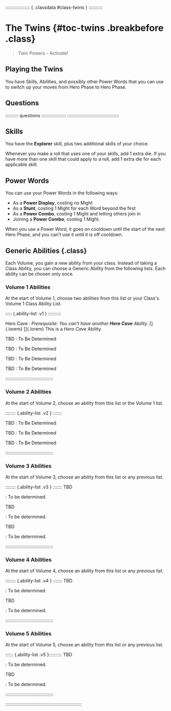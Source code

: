 ::::::::::::::::::: { .classdata #class-twins } :::::::::::
# The Twins {#toc-twins .breakbefore .class}

> Twin Powers - Activate!

## Playing the Twins

You have Skills, Abilities, and possibly other Power Words that 
you can use to switch up your moves from Hero Phase to Hero Phase.

## Questions

:::::::::: questions :::::::::::::::::::
::::::::::::::::::::::::::::::::::::::::

## Skills

You have the **Explorer** skill, plus two additional skills of your choice.

Whenever you make a roll that uses one of your skills, add 1 extra die. If
you have more than one skill that could apply to a roll, add 1 extra die for each
applicable skill.

## Power Words

You can use your Power Words in the following ways:

- As a **Power Display**, costing no Might
- As a **Stunt**, costing 1 Might for each Word beyond the first
- As a **Power Combo**, costing 1 Might and letting others join in
- Joining a **Power Combo**, costing 1 Might.

When you use a Power Word, it goes on cooldown until the start of
the next Hero Phase, and you can't use it until it is off cooldown.

## Generic Abilities {.class}

Each Volume, you gain a new ability from your class.
Instead of taking a Class Ability, you can choose a Generic
Ability from the following lists.
Each ability can be chosen only once.

### Volume 1 Abilities

At the start of Volume 1, choose two abilities from this list or
your Class's Volume 1 Class Ability List.

::::: {.ability-list .v1 } ::::::::::

Hero Cave
:   *Prerequisite: You can't have another __Hero Cave__ Ability.*
    []{.lorem} []{.lorem}
    This is a *Hero Cave* Ability.

TBD
:   To Be Determined

TBD
:   To Be Determined

TBD
:   To Be Determined

TBD
:   To Be Determined

:::::::::::::::::::::::::::::::::::::

### Volume 2 Abilities

At the start of Volume 2, choose an ability from this list or the Volume 1 list.

:::::::: {.ability-list .v2 } :::::::

TBD
:   To Be Determined

TBD
:   To Be Determined

TBD
:   To Be Determined

:::::::::::::::::::::::::::::::::::::

### Volume 3 Abilities

At the start of Volume 3, choose an ability from this list or any previous list.

:::::::: {.ability-list .v3 } :::::::
TBD

:   To be determined.

TBD

:   To be determined.

TBD

:   To be determined.

:::::::::::::::::::::::::::::::::::::

### Volume 4 Abilities

At the start of Volume 4, choose an ability from this list or any previous list.

:::::::: {.ability-list .v4 } :::::::
TBD

:   To be determined.

TBD

:   To be determined.

:::::::::::::::::::::::::::::::::::::

### Volume 5 Abilities

At the start of Volume 5, choose an ability from this list or any previous list.

:::::: {.ability-list .v5 }::::::::::
TBD

:   To be determined.

TBD

:   To be determined.

:::::::::::::::::::::::::::::::::::::

:::::::::::::::::::::::::::::::::::::::::::::::::::::::::::
